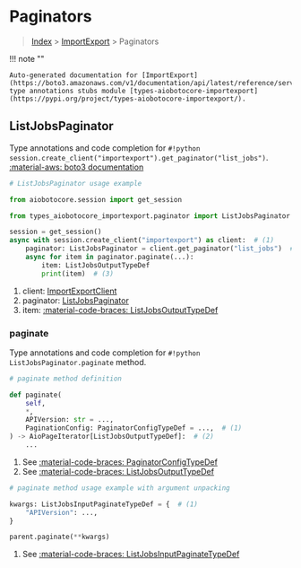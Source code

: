 # Paginators

> [Index](../README.md) > [ImportExport](./README.md) > Paginators

!!! note ""

    Auto-generated documentation for [ImportExport](https://boto3.amazonaws.com/v1/documentation/api/latest/reference/services/importexport.html#importexport)
    type annotations stubs module [types-aiobotocore-importexport](https://pypi.org/project/types-aiobotocore-importexport/).

## ListJobsPaginator

Type annotations and code completion for `#!python session.create_client("importexport").get_paginator("list_jobs")`.
[:material-aws: boto3 documentation](https://boto3.amazonaws.com/v1/documentation/api/latest/reference/services/importexport/paginator/ListJobs.html#ImportExport.Paginator.ListJobs)

```python
# ListJobsPaginator usage example

from aiobotocore.session import get_session

from types_aiobotocore_importexport.paginator import ListJobsPaginator

session = get_session()
async with session.create_client("importexport") as client:  # (1)
    paginator: ListJobsPaginator = client.get_paginator("list_jobs")  # (2)
    async for item in paginator.paginate(...):
        item: ListJobsOutputTypeDef
        print(item)  # (3)
```

1. client: [ImportExportClient](./client.md)
2. paginator: [ListJobsPaginator](./paginators.md#listjobspaginator)
3. item: [:material-code-braces: ListJobsOutputTypeDef](./type_defs.md#listjobsoutputtypedef) 


### paginate

Type annotations and code completion for `#!python ListJobsPaginator.paginate` method.

```python
# paginate method definition

def paginate(
    self,
    *,
    APIVersion: str = ...,
    PaginationConfig: PaginatorConfigTypeDef = ...,  # (1)
) -> AioPageIterator[ListJobsOutputTypeDef]:  # (2)
    ...
```

1. See [:material-code-braces: PaginatorConfigTypeDef](./type_defs.md#paginatorconfigtypedef) 
2. See [:material-code-braces: ListJobsOutputTypeDef](./type_defs.md#listjobsoutputtypedef) 


```python
# paginate method usage example with argument unpacking

kwargs: ListJobsInputPaginateTypeDef = {  # (1)
    "APIVersion": ...,
}

parent.paginate(**kwargs)
```

1. See [:material-code-braces: ListJobsInputPaginateTypeDef](./type_defs.md#listjobsinputpaginatetypedef) 
